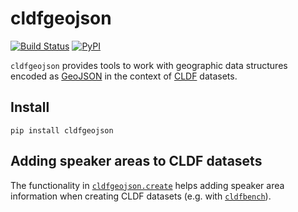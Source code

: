 # cldfgeojson

[![Build Status](https://github.com/cldf/cldfgeojson/workflows/tests/badge.svg)](https://github.com/cldf/cldfgeojson/actions?query=workflow%3Atests)
[![PyPI](https://img.shields.io/pypi/v/cldfgeojson.svg)](https://pypi.org/project/cldfgeojson)

`cldfgeojson` provides tools to work with geographic data structures encoded as [GeoJSON](https://geojson.org)
in the context of [CLDF](https://cldf.clld.org) datasets.


## Install

```shell
pip install cldfgeojson
```


## Adding speaker areas to CLDF datasets

The functionality in [`cldfgeojson.create`](src/cldfgeojson/create.py) helps adding speaker area
information when creating CLDF datasets (e.g. with [`cldfbench`](https://github.com/cldf/cldfbench)).
